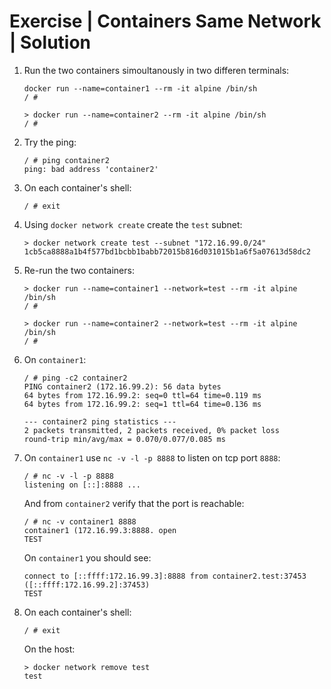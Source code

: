 # Exercise | Containers Same Network | Solution

1. Run the two containers simoultanously in two differen terminals:

   ```console
   docker run --name=container1 --rm -it alpine /bin/sh
   / #

   > docker run --name=container2 --rm -it alpine /bin/sh
   / #
   ```

2. Try the ping:

   ```console
   / # ping container2
   ping: bad address 'container2'
   ```

3. On each container's shell:

   ```console
   / # exit
   ```

4. Using `docker network create` create the `test` subnet:

   ```console
   > docker network create test --subnet "172.16.99.0/24"
   1cb5ca8888a1b4f577bd1bcbb1babb72015b816d031015b1a6f5a07613d58dc2
   ```

5. Re-run the two containers:

   ```console
   > docker run --name=container1 --network=test --rm -it alpine /bin/sh
   / #

   > docker run --name=container2 --network=test --rm -it alpine /bin/sh
   / #
   ```

6. On `container1`:

   ```console
   / # ping -c2 container2
   PING container2 (172.16.99.2): 56 data bytes
   64 bytes from 172.16.99.2: seq=0 ttl=64 time=0.119 ms
   64 bytes from 172.16.99.2: seq=1 ttl=64 time=0.136 ms

   --- container2 ping statistics ---
   2 packets transmitted, 2 packets received, 0% packet loss
   round-trip min/avg/max = 0.070/0.077/0.085 ms
   ```

7. On `container1` use `nc -v -l -p 8888` to listen on tcp port `8888`:

   ```console
   / # nc -v -l -p 8888
   listening on [::]:8888 ...
   ```

   And from `container2` verify that the port is reachable:

   ```console
   / # nc -v container1 8888
   container1 (172.16.99.3:8888. open
   TEST
   ```

   On `container1` you should see:

   ```console
   connect to [::ffff:172.16.99.3]:8888 from container2.test:37453 ([::ffff:172.16.99.2]:37453)
   TEST
   ```

8. On each container's shell:

   ```console
   / # exit
   ```

   On the host:

   ```console
   > docker network remove test
   test
   ```
